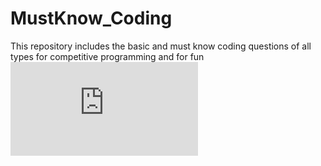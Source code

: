 # MustKnow_Coding
This repository includes the basic and must know coding questions of all types for competitive programming and for fun
[![Gitter](https://github.com/sreejithsankar55/MustKnow_Coding/blob/master/FIrstnonRepeatchar.cpp)](https://github.com/sreejithsankar55/MustKnow_Coding/blob/master/FIrstnonRepeatchar.cpp)
